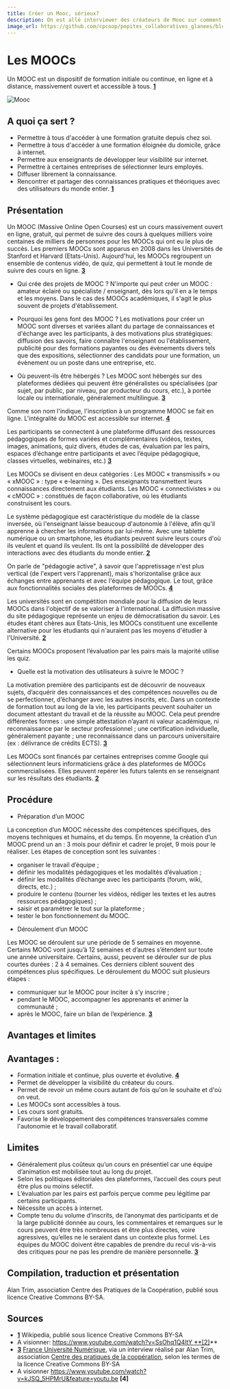 ```yaml
---
title: Créer un Mooc, sérieux?
description: On est allé interviewer des créateurs de Mooc sur comment ils ont fait et combien ça coûte.
image_url: https://github.com/cpcoop/pepites_collaboratives_glanees/blob/master/creer_un_mooc.jpg?raw=true
---
```


# Les MOOCs

Un MOOC est un dispositif de formation initiale ou continue, en ligne et à distance, massivement ouvert et accessible à tous. **[1](#note)**

![Mooc](http://farm9.static.flickr.com/8227/8397808475_d7554a5c62.jpg)

## A quoi ça sert ?
* Permettre à tous d'accéder à une formation gratuite depuis chez soi.
* Permettre à tous d'accéder à une formation éloignée du domicile, grâce à internet.
* Permettre aux enseignants de développer leur visibilité sur internet.
* Permettre à certaines entreprises de sélectionner leurs employés.
* Diffuser librement la connaissance.
* Rencontrer et partager des connaissances pratiques et théoriques avec des utilisateurs du monde entier. **[1](#note)**

## Présentation

Un MOOC (Massive Online Open Courses) est un cours massivement ouvert en ligne, gratuit, qui permet de suivre des cours à quelques milliers voire centaines de milliers de personnes pour les MOOCs qui ont eu le plus de succès. Les premiers MOOCs sont apparus en 2008 dans les Universités de Stanford et Harvard (Etats-Unis). Aujourd'hui, les MOOCs regroupent un ensemble de contenus vidéo, de quiz, qui permettent à tout le monde de suivre des cours en ligne. **[3](#note)**

* Qui crée des projets de MOOC ?
N'importe qui peut créer un MOOC : amateur éclairé ou spécialiste / enseignant, dès lors qu'il en a le temps et les moyens. Dans le cas des MOOCs académiques, il s'agit le plus souvent de projets d'établissement.

* Pourquoi les gens font des MOOC ?
Les motivations pour créer un MOOC sont diverses et variées allant du partage de connaissances et d'échange avec les participants, à des motivations plus stratégiques: diffusion des savoirs, faire connaître l'enseignant ou l'établissement, publicité pour des formations payantes ou des évènements divers tels que des expositions, sélectionner des candidats pour une formation, un évènement ou un poste dans une entreprise, etc.

* Où peuvent-ils être hébergés ?
Les MOOC sont hébergés sur des plateformes dédiées qui peuvent être généralistes ou spécialisées (par sujet, par public, par niveau, par producteur du cours, etc.), à portée locale ou internationale, généralement multilingue. **[3](#note)**

Comme son nom l'indique, l'inscription à un programme MOOC se fait en ligne. L'intégralité du MOOC est accessible sur internet. **[4](#note)**

Les participants se connectent à une plateforme diffusant des ressources pédagogiques de formes variées et complémentaires (vidéos, textes, images, animations, quiz divers, études de cas, évaluation par les pairs, espaces d’échange entre participants et avec l’équipe pédagogique, classes virtuelles, webinaires, etc.) **[3](#note)**

Les MOOCs se divisent en deux catégories : Les MOOC « transmissifs » ou « xMOOC » : type « e-learning ». Des enseignants transmettent leurs connaissances directement aux étudiants. Les MOOC « connectivistes » ou « cMOOC » : constitués de façon collaborative, où les étudiants construisent les cours. 

Le système pédagogique est caractéristique du modèle de la classe inversée, où l'enseignant laisse beaucoup d'autonomie à l'élève, afin qu'il apprenne à chercher les informations par lui-même.
Avec une tablette numérique ou un smartphone, les étudiants peuvent suivre leurs cours d'où ils veulent et quand ils veulent. Ils ont la possibilité de développer des interactions avec des étudiants du monde entier. **[2](#note)**

On parle de "pédagogie active", à savoir que l'appretissage n'est plus vertical (de l'expert vers l'apprenant), mais s'horizontalise grâce aux échanges entre apprenants et avec l'équipe pédagogique. Le tout, grâce aux fonctionnalités sociales des plateformes de MOOCs. **[4](#note)**

Les universités sont en compétition mondiale pour la diffusion de leurs MOOCs dans l'objectif de se valoriser à l'international. La diffusion massive du site pédagogique représente un enjeu de démocratisation du savoir. Les études étant chères aux Etats-Unis, les MOOCs constituent une excellente alternative pour les étudiants qui n'auraient pas les moyens d'étudier à l'Université. **[2](#note)**

Certains MOOCs proposent l’évaluation par les pairs mais la majorité utilise les quiz. 

* Quelle est la motivation des utilisateurs à suivre le MOOC ?

La motivation première des participants est de découvrir de nouveaux sujets, d’acquérir des connaissances et des compétences nouvelles ou de se perfectionner, d’échanger avec les autres inscrits, etc. Dans un contexte de formation tout au long de la vie, les participants peuvent souhaiter un document attestant du travail et de la réussite au MOOC. Cela peut prendre différentes formes :
une simple attestation n’ayant ni valeur académique, ni reconnaissance par le secteur professionnel ; une certification individuelle, généralement payante ; une reconnaissance dans un parcours universitaire (ex : délivrance de crédits ECTS). **[3](#note)**

Les MOOCs sont financés par certaines entreprises comme Google qui sélectionnent leurs informaticiens grâce à des plateformes de MOOCs commercialisées. Elles peuvent repérer les futurs talents en se renseignant sur les résultats des étudiants. **[2](#note)**

## Procédure

* Préparation d’un MOOC

La conception d’un MOOC nécessite des compétences spécifiques, des moyens techniques et humains, et du temps. En moyenne, la création d’un MOOC prend un an : 3 mois pour définir et cadrer le projet, 9 mois pour le réaliser.
Les étapes de conception sont les suivantes :
- organiser le travail d’équipe ;
- définir les modalités pédagogiques et les modalités d’évaluation ;
- définir les modalités d’échange avec les participants (forum, wiki, directs, etc.) ;
- produire le contenu (tourner les vidéos, rédiger les textes et les autres ressources pédagogiques) ;
- saisir et paramétrer le tout sur la plateforme ;
- tester le bon fonctionnement du MOOC.

* Déroulement d’un MOOC

Les MOOC se déroulent sur une période de 5 semaines en moyenne. Certains MOOC vont jusqu’à 12 semaines et d’autres s’étendent sur toute une année universitaire. Certains, aussi, peuvent se dérouler sur de plus courtes durées : 2 à 4 semaines. Ces derniers ciblent souvent des compétences plus spécifiques.
Le déroulement du MOOC suit plusieurs étapes :
- communiquer sur le MOOC pour inciter à s’y inscrire ;
- pendant le MOOC, accompagner les apprenants et animer la communauté ;
- après le MOOC, faire un bilan de l’expérience. **[3](#note)**

## Avantages et limites
## Avantages :

* Formation initiale et continue, plus ouverte et évolutive. **[4](#note)**
* Permet de développer la visibilité du créateur du cours.
* Permet de revoir un même cours autant de fois qu'on le souhaite et d'où on veut. 
* Les MOOCs sont accessibles à tous.
* Les cours sont gratuits.
* Favorise le développement des compétences transversales comme l'autonomie et le travail collaboratif.

## Limites

* Généralement plus coûteux qu’un cours en présentiel car une équipe d’animation est mobilisée tout au long du projet. 
* Selon les politiques éditoriales des plateformes, l’accueil des cours peut être plus ou moins sélectif.
* L’évaluation par les pairs est parfois perçue comme peu légitime par certains participants. 
* Nécessite un accès à internet. 
* Compte tenu du volume d’inscrits, de l’anonymat des participants et de la large publicité donnée au cours, les commentaires et remarques sur le cours peuvent être très nombreuses et être plus directes, voire agressives, qu’elles ne le seraient dans un contexte plus formel. Les équipes du MOOC doivent être capables de prendre du recul vis-à-vis des critiques pour ne pas les prendre de manière personnelle. **[3](#note)**

## Compilation, traduction et présentation
Alan Trim, association Centre des Pratiques de la Coopération, publié sous licence Creative Commons BY-SA. 

## Sources

<a id="note">

* **[1](#note)** Wikipedia, publié sous licence Creative Commons BY-SA
* A visionner: https://www.youtube.com/watch?v=SsOhq1Q4ltY **[2]**
* **[3](#note)** [France Université Numérique](www.france-universite-numerique.fr/), via un interview réalisé par Alan Trim, association [Centre des pratiques de la coopération](http://cpcoop.fr), selon les termes de la licence Creative Commons BY-SA 
* A visionner https://www.youtube.com/watch?v=kJSQ_5HPMrU&feature=youtu.be **[4]**



